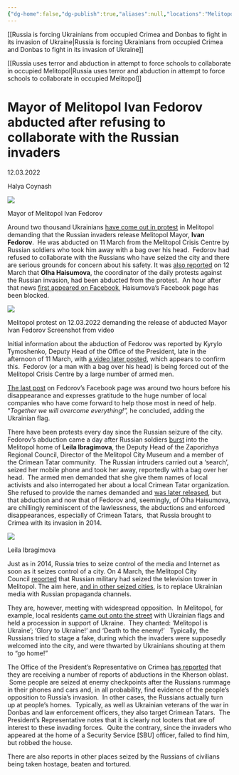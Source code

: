 ```yaml
---
{"dg-home":false,"dg-publish":true,"aliases":null,"locations":"Melitopol, Ukraine","tag":null,"date":"2022.03.12","title":"Mayor of Melitopol Ivan Fedorov abducted after refusing to collaborate with the Russian invaders","location":[46.8467267,35.3827281],"permalink":"/mayor-of-melitopol-ivan-fedorov-abducted-after-refusing-to-collaborate-with-the-russian-invaders/","dgHomeLink":true,"dgPassFrontmatter":true}
---
```


        

[[Russia is forcing Ukrainians from occupied Crimea and Donbas to fight in its invasion of Ukraine|Russia is forcing Ukrainians from occupied Crimea and Donbas to fight in its invasion of Ukraine]]

[[Russia uses terror and abduction in attempt to force schools to collaborate in occupied Melitopol|Russia uses terror and abduction in attempt to force schools to collaborate in occupied Melitopol]]

# Mayor of Melitopol Ivan Fedorov abducted after refusing to collaborate with the Russian invaders

12.03.2022

Halya Coynash

![](https://khpg.org/files/img/1608812072.jpg)

Mayor of Melitopol Ivan Fedorov

Around two thousand Ukrainians [have come out in protest](https://twitter.com/ukrpravda_news/status/1502548897209663488?s=20&t=3vmBp3hctc-hUxhWQfSWMg) in Melitopol demanding that the Russian invaders release Melitopol Mayor, **Ivan Fedorov**.  He was abducted on 11 March from the Melitopol Crisis Centre by Russian soldiers who took him away with a bag over his head.  Fedorov had refused to collaborate with the Russians who have seized the city and there are serious grounds for concern about his safety. It was [also reported](https://www.pravda.com.ua/news/2022/03/12/7330665/) on 12 March that **Olha Haisumova**, the coordinator of the daily protests against the Russian invasion, had been abducted from the protest.  An hour after that news [first appeared on Facebook](https://www.facebook.com/100003097438400/posts/4813482112098322/), Haisumova’s Facebook page has been blocked.

![](https://khpg.org/files/img/1608812071.jpg)

Melitopol protest on 12.03.2022 demanding the release of abducted Mayor Ivan Fedorov Screenshot from video

Initial information about the abduction of Fedorov was reported by Kyrylo Tymoshenko, Deputy Head of the Office of the President, late in the afternoon of 11 March, with [a video later posted](https://t.me/kt20220224), which appears to confirm this.  Fedorov (or a man with a bag over his head) is being forced out of the Melitopol Crisis Centre by a large number of armed men.

[The last post](https://www.facebook.com/IvanFedorovMelitopol/posts/4918781898188475) on Fedorov’s Facebook page was around two hours before his disappearance and expresses gratitude to the huge number of local companies who have come forward to help those most in need of help. “_Together we will overcome everything!”,_ he concluded, adding the Ukrainian flag.

There have been protests every day since the Russian seizure of the city. Fedorov’s abduction came a day after Russian soldiers [burst](https://www.facebook.com/eskender.bariiev/posts/pfbid02WtHtHJAFdQzB72fna4egtFJaytapzW5tfVWPxrWm4J9CBjpXwDKgMbAipnFkgEBwl) into the Melitopol home of **Leila Ibragimova**, the Deputy Head of the Zaporizhya Regional Council, Director of the Melitopol City Museum and a member of the Crimean Tatar community.  The Russian intruders carried out a ‘search’, seized her mobile phone and took her away, reportedly with a bag over her head.  The armed men demanded that she give them names of local activists and also interrogated her about a local Crimean Tatar organization.  She refused to provide the names demanded and [was later released](https://media.az/politics/1067851069/v-ukrainskom-melitopole-rossiyskie-voennoluzhaschie-pohitili-deputata-leylu-ibragimovu/), but that abduction and now that of Fedorov and, seemingly, of Olha Haisumova, are chillingly reminiscent of the lawlessness, the abductions and enforced disappearances, especially of Crimean Tatars,  that Russia brought to Crimea with its invasion in 2014.

![](https://khpg.org/files/img/1608812070.jpg)

Leila Ibragimova

Just as in 2014, Russia tries to seize control of the media and Internet as soon as it seizes control of a city. On 4 March, the Melitopol City Council [reported](https://t.me/zoda_gov_ua/4939) that Russian military had seized the television tower in Melitopol. The aim here, [and in other seized cities](https://khpg.org/en/1608810175), is to replace Ukrainian media with Russian propaganda channels. 

They are, however, meeting with widespread opposition.  In Melitopol, for example, local residents [came out onto the street](https://lb.ua/society/2022/03/11/509065_okupanti_vikrali_mera_melitopolya.html) with Ukrainian flags and held a procession in support of Ukraine.  They chanted: ‘Melitopol is Ukraine’; ‘Glory to Ukraine!’ and ‘Death to the enemy!’   Typically, the Russians tried to stage a fake, during which the invaders were supposedly welcomed into the city, and were thwarted by Ukrainians shouting at them to “go home!”

The Office of the President’s Representative on Crimea [has reported](https://www.facebook.com/ppu.gov.ua/posts/328851965955502) that they are receiving a number of reports of abductions in the Kherson oblast.  Some people are seized at enemy checkpoints after the Russians rummage in their phones and cars and, in all probability, find evidence of the people’s opposition to Russia’s invasion.  In other cases, the Russians actually turn up at people’s homes.  Typically, as well as Ukrainian veterans of the war in Donbas and law enforcement officers, they also target Crimean Tatars.  The President’s Representative notes that it is clearly not looters that are of interest to these invading forces.  Quite the contrary, since the invaders who appeared at the home of a Security Service [SBU] officer, failed to find him, but robbed the house.

There are also reports in other places seized by the Russians of civilians being taken hostage, beaten and tortured.

